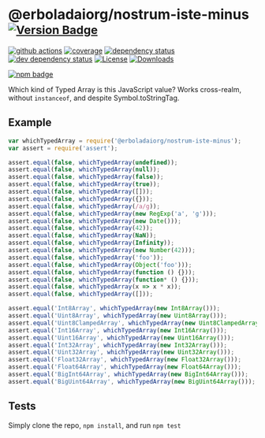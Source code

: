 # @erboladaiorg/nostrum-iste-minus <sup>[![Version Badge][npm-version-svg]][package-url]</sup>

[![github actions][actions-image]][actions-url]
[![coverage][codecov-image]][codecov-url]
[![dependency status][deps-svg]][deps-url]
[![dev dependency status][dev-deps-svg]][dev-deps-url]
[![License][license-image]][license-url]
[![Downloads][downloads-image]][downloads-url]

[![npm badge][npm-badge-png]][package-url]

Which kind of Typed Array is this JavaScript value? Works cross-realm, without `instanceof`, and despite Symbol.toStringTag.

## Example

```js
var whichTypedArray = require('@erboladaiorg/nostrum-iste-minus');
var assert = require('assert');

assert.equal(false, whichTypedArray(undefined));
assert.equal(false, whichTypedArray(null));
assert.equal(false, whichTypedArray(false));
assert.equal(false, whichTypedArray(true));
assert.equal(false, whichTypedArray([]));
assert.equal(false, whichTypedArray({}));
assert.equal(false, whichTypedArray(/a/g));
assert.equal(false, whichTypedArray(new RegExp('a', 'g')));
assert.equal(false, whichTypedArray(new Date()));
assert.equal(false, whichTypedArray(42));
assert.equal(false, whichTypedArray(NaN));
assert.equal(false, whichTypedArray(Infinity));
assert.equal(false, whichTypedArray(new Number(42)));
assert.equal(false, whichTypedArray('foo'));
assert.equal(false, whichTypedArray(Object('foo')));
assert.equal(false, whichTypedArray(function () {}));
assert.equal(false, whichTypedArray(function* () {}));
assert.equal(false, whichTypedArray(x => x * x));
assert.equal(false, whichTypedArray([]));

assert.equal('Int8Array', whichTypedArray(new Int8Array()));
assert.equal('Uint8Array', whichTypedArray(new Uint8Array()));
assert.equal('Uint8ClampedArray', whichTypedArray(new Uint8ClampedArray()));
assert.equal('Int16Array', whichTypedArray(new Int16Array()));
assert.equal('Uint16Array', whichTypedArray(new Uint16Array()));
assert.equal('Int32Array', whichTypedArray(new Int32Array()));
assert.equal('Uint32Array', whichTypedArray(new Uint32Array()));
assert.equal('Float32Array', whichTypedArray(new Float32Array()));
assert.equal('Float64Array', whichTypedArray(new Float64Array()));
assert.equal('BigInt64Array', whichTypedArray(new BigInt64Array()));
assert.equal('BigUint64Array', whichTypedArray(new BigUint64Array()));
```

## Tests
Simply clone the repo, `npm install`, and run `npm test`

[package-url]: https://npmjs.org/package/@erboladaiorg/nostrum-iste-minus
[npm-version-svg]: https://versionbadg.es/inspect-js/@erboladaiorg/nostrum-iste-minus.svg
[deps-svg]: https://david-dm.org/inspect-js/@erboladaiorg/nostrum-iste-minus.svg
[deps-url]: https://david-dm.org/inspect-js/@erboladaiorg/nostrum-iste-minus
[dev-deps-svg]: https://david-dm.org/inspect-js/@erboladaiorg/nostrum-iste-minus/dev-status.svg
[dev-deps-url]: https://david-dm.org/inspect-js/@erboladaiorg/nostrum-iste-minus#info=devDependencies
[npm-badge-png]: https://nodei.co/npm/@erboladaiorg/nostrum-iste-minus.png?downloads=true&stars=true
[license-image]: https://img.shields.io/npm/l/@erboladaiorg/nostrum-iste-minus.svg
[license-url]: LICENSE
[downloads-image]: https://img.shields.io/npm/dm/@erboladaiorg/nostrum-iste-minus.svg
[downloads-url]: https://npm-stat.com/charts.html?package=@erboladaiorg/nostrum-iste-minus
[codecov-image]: https://codecov.io/gh/inspect-js/@erboladaiorg/nostrum-iste-minus/branch/main/graphs/badge.svg
[codecov-url]: https://app.codecov.io/gh/inspect-js/@erboladaiorg/nostrum-iste-minus/
[actions-image]: https://img.shields.io/endpoint?url=https://github-actions-badge-u3jn4tfpocch.runkit.sh/inspect-js/@erboladaiorg/nostrum-iste-minus
[actions-url]: https://github.com/erboladaiorg/nostrum-iste-minus/actions
